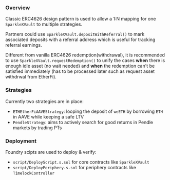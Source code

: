 ### Overview

Classic ERC4626 design pattern is used to allow a 1:N mapping for one `SparkleXVault` to multiple strategies.

Partners could use `SparkleXVault.depositWithReferral()` to mark associated deposits with a referral address which is useful for tracking referral earnings.

Different from vanilla ERC4626 redemption(withdrawal), it is recommended to use `SparkleXVault.requestRedemption()` to unify the cases **when** there is enough idle asset (no wait needed) and **when** the redemption can't be satisfied immediately (has to be processed later such as request asset withdrwal from EtherFi).

### Strategies

Currently two strategies are in place:

- `ETHEtherFiAAVEStrategy`: looping the deposit of `weETH` by borrowing `ETH` in AAVE while keeping a safe LTV
- `PendleStrategy`: aims to actively search for good returns in Pendle markets by trading PTs

### Deployment

Foundry scipts are used to deploy & verify: 

- `script/DeployScript.s.sol` for core contracts like `SparkleXVault` 
- `script/DeployPeriphery.s.sol` for periphery contracts like `TimelockController`